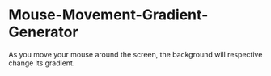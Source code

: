 # Mouse-Movement-Gradient-Generator
As you move your mouse around the screen, the background will respective change its gradient.
